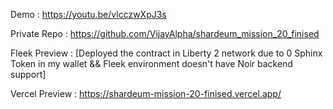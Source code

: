 Demo : https://youtu.be/vlcczwXpJ3s

Private Repo : https://github.com/VijayAlpha/shardeum_mission_20_finised

Fleek Preview : [Deployed the contract in Liberty 2 network due to 0 Sphinx Token in my wallet && Fleek environment doesn't have Noir backend support]

Vercel Preview : https://shardeum-mission-20-finised.vercel.app/

